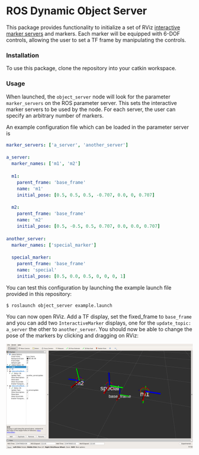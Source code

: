 ROS Dynamic Object Server
===
This package provides functionality to initialize a set of RViz [interactive marker servers](https://wiki.ros.org/rviz/Tutorials/Interactive%20Markers%3A%20Getting%20Started) and markers.
Each marker will be equipped with 6-DOF controls, allowing the user to set a TF frame by manipulating the controls.

### Installation

To use this package, clone the repository into your catkin workspace.

### Usage
When launched, the `object_server` node will look for the parameter `marker_servers` on the ROS parameter server.
This sets the interactive marker servers to be used by the node.
For each server, the user can specify an arbitrary number of markers.

An example configuration file which can be loaded in the parameter server is
```yaml
marker_servers: ['a_server', 'another_server']

a_server:
  marker_names: ['m1', 'm2']

  m1:
    parent_frame: 'base_frame'
    name: 'm1'
    initial_pose: [0.5, 0.5, 0.5, -0.707, 0.0, 0, 0.707]

  m2:
    parent_frame: 'base_frame'
    name: 'm2'
    initial_pose: [0.5, -0.5, 0.5, 0.707, 0.0, 0.0, 0.707]

another_server:
  marker_names: ['special_marker']

  special_marker:
    parent_frame: 'base_frame'
    name: 'special'
    initial_pose: [0.5, 0.0, 0.5, 0, 0, 0, 1]
```

You can test this configuration by launching the example launch file provided in this repository:
```
$ roslaunch object_server example.launch
```

You can now open RViz. Add a TF display, set the fixed_frame to `base_frame` and you can add two `InteractiveMarker` displays, one for the `update_topic: a_server` the other to `another_server`. You should now be able to change the pose of the markers by clicking and dragging on RViz:

![rviz](rviz.png)

